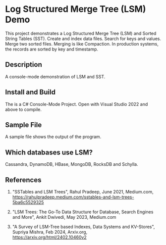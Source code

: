 # Log Structured Merge Tree (LSM) Demo

This project demonstrates a Log Structured Merge Tree (LSM) and Sorted String Tables (SST).  Create and index data files.  Search for keys and values.  Merge two sorted files.  Merging is like Compaction.  In production systems, the records are sorted by key and timestamp.

## Description

A console-mode demonstration of LSM and SST.  

## Install and Build

The is a C# Console-Mode Project.  Open with  Visual Studio 2022 and above to compile. 

## Sample File

A sample file shows the output of the program.

## Which databases use LSM?

Cassandra, DynamoDB, HBase, MongoDB, RocksDB and Schylla.

## References

   1. "SSTables and LSM Trees", Rahul Pradeep, June 2021, Medium.com, https://rahulpradeep.medium.com/sstables-and-lsm-trees-5ba6c5529325

   2. "LSM Trees: The Go-To Data Structure for Database, Search Engines and More", Ankit Dwivedi, May 2023, Medium.com

   3. "A Survey of LSM-Tree based Indexes, Data Systems and KV-Stores", Supriya Mishra, Feb 2024, Arxiv.org, https://arxiv.org/html/2402.10460v2

